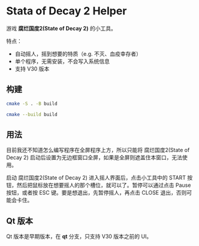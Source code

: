 # Stata of Decay 2 Helper

游戏 **腐烂国度2(State of Decay 2)** 的小工具。

特点：

+ 自动摇人，摇到想要的特质（e.g. 不灭、血疫幸存者）
+ 单个程序，无需安装，不会写入系统信息
+ 支持 V30 版本

## 构建

``` bash
cmake -S . -B build

cmake --build build
```

## 用法

目前我还不知道怎么编写程序在全屏程序上方，所以只能将 腐烂国度2(State of Decay 2) 启动后设置为无边框窗口全屏，如果是全屏则遮盖住本窗口，无法使用。

启动 腐烂国度2(State of Decay 2) 进入摇人界面后，点击小工具中的 START 按钮，然后把鼠标放在想要摇人的那个槽位，就可以了。暂停可以通过点击 Pause 按钮，或者按 ESC 键。要是想退出，先暂停摇人，再点击 CLOSE 退出，否则可能会卡住。

## Qt 版本
Qt 版本是早期版本，在 **qt** 分支，只支持 V30 版本之前的 UI。
